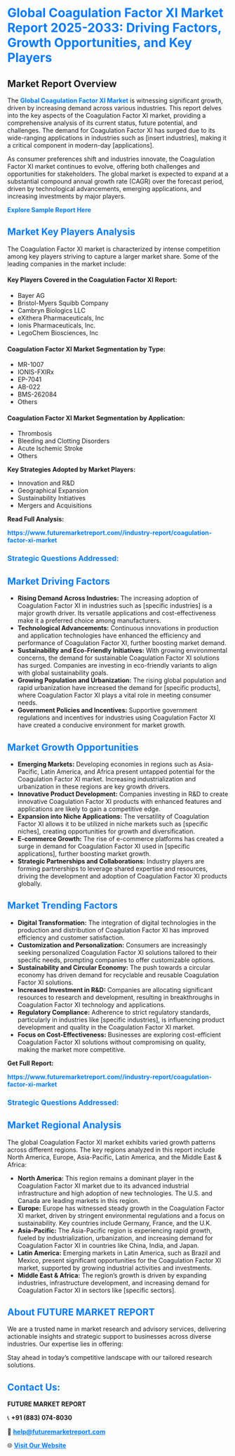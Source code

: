 <h1 style="color: #007BFF;">Global Coagulation Factor XI Market Report 2025-2033: Driving Factors, Growth Opportunities, and Key Players</h1>

<section id="overview">
<h2>Market Report Overview</h2>
<p>The <a href="https://www.futuremarketreport.com//industry-report/coagulation-factor-xi-market" style="color: #007BFF; text-decoration: none;"><strong>Global Coagulation Factor XI Market</strong></a> is witnessing significant growth, driven by increasing demand across various industries. This report delves into the key aspects of the Coagulation Factor XI market, providing a comprehensive analysis of its current status, future potential, and challenges. The demand for Coagulation Factor XI has surged due to its wide-ranging applications in industries such as [insert industries], making it a critical component in modern-day [applications].</p>
<p>As consumer preferences shift and industries innovate, the Coagulation Factor XI market continues to evolve, offering both challenges and opportunities for stakeholders. The global market is expected to expand at a substantial compound annual growth rate (CAGR) over the forecast period, driven by technological advancements, emerging applications, and increasing investments by major players.</p>
</section>

<section id="overview">
<p><a href="https://www.futuremarketreport.com//request-sample/reportId=52971" style="color: #007BFF; text-decoration: none;"><strong>Explore Sample Report Here</strong></a></p>
</section>

<section id="key-players">
<h2 style="color: #007BFF;">Market Key Players Analysis</h2>
<p>The Coagulation Factor XI market is characterized by intense competition among key players striving to capture a larger market share. Some of the leading companies in the market include:</p>
<h4>Key Players Covered in the Coagulation Factor XI Report:</h4>
<ul><li>Bayer AG</li><li>Bristol-Myers Squibb Company</li><li>Cambryn Biologics LLC</li><li>eXithera Pharmaceuticals, Inc</li><li>Ionis Pharmaceuticals, Inc.</li><li>LegoChem Biosciences, Inc</li></ul>
<h4>Coagulation Factor XI Market Segmentation by Type:</h4>
<ul><li>MR-1007</li><li>IONIS-FXIRx</li><li>EP-7041</li><li>AB-022</li><li>BMS-262084</li><li>Others</li></ul>

<h4>Coagulation Factor XI Market Segmentation by Application:</h4>
<ul><li>Thrombosis</li><li>Bleeding and Clotting Disorders</li><li>Acute Ischemic Stroke</li><li>Others</li></ul>
<p><strong>Key Strategies Adopted by Market Players:</strong></p>
<ul>
<li>Innovation and R&D</li>
<li>Geographical Expansion</li>
<li>Sustainability Initiatives</li>
<li>Mergers and Acquisitions</li>
</ul>
</section>

<section>
<p><strong>Read Full Analysis: </strong></p><a href="https://www.futuremarketreport.com//industry-report/coagulation-factor-xi-market" style="color: #007BFF; text-decoration: none;"><strong>https://www.futuremarketreport.com//industry-report/coagulation-factor-xi-market</strong></a>
<h3 style="color: #007BFF;">Strategic Questions Addressed:</h3>
</section>

<section id="driving-factors">
<h2 style="color: #007BFF;">Market Driving Factors</h2>
<ul>
<li><strong>Rising Demand Across Industries:</strong> The increasing adoption of Coagulation Factor XI in industries such as [specific industries] is a major growth driver. Its versatile applications and cost-effectiveness make it a preferred choice among manufacturers.</li>
<li><strong>Technological Advancements:</strong> Continuous innovations in production and application technologies have enhanced the efficiency and performance of Coagulation Factor XI, further boosting market demand.</li>
<li><strong>Sustainability and Eco-Friendly Initiatives:</strong> With growing environmental concerns, the demand for sustainable Coagulation Factor XI solutions has surged. Companies are investing in eco-friendly variants to align with global sustainability goals.</li>
<li><strong>Growing Population and Urbanization:</strong> The rising global population and rapid urbanization have increased the demand for [specific products], where Coagulation Factor XI plays a vital role in meeting consumer needs.</li>
<li><strong>Government Policies and Incentives:</strong> Supportive government regulations and incentives for industries using Coagulation Factor XI have created a conducive environment for market growth.</li>
</ul>
</section>

<section id="growth-opportunities">
<h2 style="color: #007BFF;">Market Growth Opportunities</h2>
<ul>
<li><strong>Emerging Markets:</strong> Developing economies in regions such as Asia-Pacific, Latin America, and Africa present untapped potential for the Coagulation Factor XI market. Increasing industrialization and urbanization in these regions are key growth drivers.</li>
<li><strong>Innovative Product Development:</strong> Companies investing in R&D to create innovative Coagulation Factor XI products with enhanced features and applications are likely to gain a competitive edge.</li>
<li><strong>Expansion into Niche Applications:</strong> The versatility of Coagulation Factor XI allows it to be utilized in niche markets such as [specific niches], creating opportunities for growth and diversification.</li>
<li><strong>E-commerce Growth:</strong> The rise of e-commerce platforms has created a surge in demand for Coagulation Factor XI used in [specific applications], further boosting market growth.</li>
<li><strong>Strategic Partnerships and Collaborations:</strong> Industry players are forming partnerships to leverage shared expertise and resources, driving the development and adoption of Coagulation Factor XI products globally.</li>
</ul>
</section>

<section id="trending-factors">
<h2 style="color: #007BFF;">Market Trending Factors</h2>
<ul>
<li><strong>Digital Transformation:</strong> The integration of digital technologies in the production and distribution of Coagulation Factor XI has improved efficiency and customer satisfaction.</li>
<li><strong>Customization and Personalization:</strong> Consumers are increasingly seeking personalized Coagulation Factor XI solutions tailored to their specific needs, prompting companies to offer customizable options.</li>
<li><strong>Sustainability and Circular Economy:</strong> The push towards a circular economy has driven demand for recyclable and reusable Coagulation Factor XI solutions.</li>
<li><strong>Increased Investment in R&D:</strong> Companies are allocating significant resources to research and development, resulting in breakthroughs in Coagulation Factor XI technology and applications.</li>
<li><strong>Regulatory Compliance:</strong> Adherence to strict regulatory standards, particularly in industries like [specific industries], is influencing product development and quality in the Coagulation Factor XI market.</li>
<li><strong>Focus on Cost-Effectiveness:</strong> Businesses are exploring cost-efficient Coagulation Factor XI solutions without compromising on quality, making the market more competitive.</li>
</ul>
</section>

<section>
<p><strong>Get Full Report: </strong></p><a href="https://www.futuremarketreport.com//industry-report/coagulation-factor-xi-market" style="color: #007BFF; text-decoration: none;"><strong>https://www.futuremarketreport.com//industry-report/coagulation-factor-xi-market</strong></a>
<h3 style="color: #007BFF;">Strategic Questions Addressed:</h3>
</section>


<section id="regional-analysis">
<h2 style="color: #007BFF;">Market Regional Analysis</h2>
<p>The global Coagulation Factor XI market exhibits varied growth patterns across different regions. The key regions analyzed in this report include North America, Europe, Asia-Pacific, Latin America, and the Middle East & Africa:</p>
<ul>
<li><strong>North America:</strong> This region remains a dominant player in the Coagulation Factor XI market due to its advanced industrial infrastructure and high adoption of new technologies. The U.S. and Canada are leading markets in this region.</li>
<li><strong>Europe:</strong> Europe has witnessed steady growth in the Coagulation Factor XI market, driven by stringent environmental regulations and a focus on sustainability. Key countries include Germany, France, and the U.K.</li>
<li><strong>Asia-Pacific:</strong> The Asia-Pacific region is experiencing rapid growth, fueled by industrialization, urbanization, and increasing demand for Coagulation Factor XI in countries like China, India, and Japan.</li>
<li><strong>Latin America:</strong> Emerging markets in Latin America, such as Brazil and Mexico, present significant opportunities for the Coagulation Factor XI market, supported by growing industrial activities and investments.</li>
<li><strong>Middle East & Africa:</strong> The region’s growth is driven by expanding industries, infrastructure development, and increasing demand for Coagulation Factor XI in sectors like [specific sectors].</li>
</ul>
</section>

<footer>
<h2 style="color: #007BFF;">About FUTURE MARKET REPORT</h2>
<p>We are a trusted name in market research and advisory services, delivering actionable insights and strategic support to businesses across diverse industries. Our expertise lies in offering:</p>

<p>Stay ahead in today’s competitive landscape with our tailored research solutions.</p>

<h2 style="color: #007BFF;">Contact Us:</h2>
<p><strong>FUTURE MARKET REPORT</strong></p>
<p>📞 <strong>+91 (883) 074-8030</strong></p>
<p>📧 <strong><a href="mailto:help@futuremarketreport.com" style="color: #007BFF;">help@futuremarketreport.com</a></strong></p>
<p>🌐 <strong><a href="https://www.futuremarketreport.com/" style="color: #007BFF;">Visit Our Website</a></strong></p>
</footer>